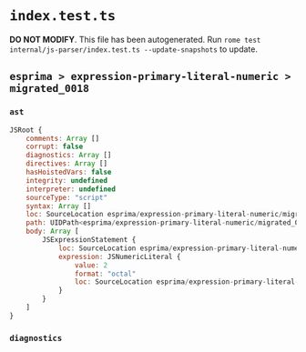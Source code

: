 # `index.test.ts`

**DO NOT MODIFY**. This file has been autogenerated. Run `rome test internal/js-parser/index.test.ts --update-snapshots` to update.

## `esprima > expression-primary-literal-numeric > migrated_0018`

### `ast`

```javascript
JSRoot {
	comments: Array []
	corrupt: false
	diagnostics: Array []
	directives: Array []
	hasHoistedVars: false
	integrity: undefined
	interpreter: undefined
	sourceType: "script"
	syntax: Array []
	loc: SourceLocation esprima/expression-primary-literal-numeric/migrated_0018/input.js 1:0-1:2
	path: UIDPath<esprima/expression-primary-literal-numeric/migrated_0018/input.js>
	body: Array [
		JSExpressionStatement {
			loc: SourceLocation esprima/expression-primary-literal-numeric/migrated_0018/input.js 1:0-1:2
			expression: JSNumericLiteral {
				value: 2
				format: "octal"
				loc: SourceLocation esprima/expression-primary-literal-numeric/migrated_0018/input.js 1:0-1:2
			}
		}
	]
}
```

### `diagnostics`

```

```
